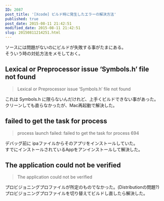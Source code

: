 ```yaml
---
ID: 2087
post_title: '[Xcode] ビルド時に発生したエラーの解決方法'
published: true
post_date: 2015-08-11 21:42:51
modified_date: 2015-08-11 21:42:51
slug: 20150811214251.html
---
```

<p>ソースには問題がないのにビルドが失敗する事がたまにある。<br />
そういう時の対処方法をメモしておく。<br />
<!--more--></p>
<h2>Lexical or Preprocessor issue ‘Symbols.h’ file not found</h2>
<blockquote><p>
  Lexical or Preprocessor issue ‘Symbols.h’ file not found
</p></blockquote>
<p>これは Symbols.h に限らないんだけれど、上手くビルドできない事があった。<br />
クリーンしても直らなかったが、Mac再起動で解決した。</p>
<h2>failed to get the task for process</h2>
<blockquote><p>
  process launch failed: failed to get the task for process 694
</p></blockquote>
<p>デバッグ前に ipaファイルからそのアプリをインストールしていた。<br />
すでにインストールされているAppをアンインストールして解決した。</p>
<h2>The application could not be verified</h2>
<blockquote><p>
  The application could not be verified
</p></blockquote>
<p>プロビジョニングプロファイルが所定のものでなかった。(Distributionの問題?)<br />
プロビジョニングプロファイルを切り替えてビルドし直したら解決した。</p>
